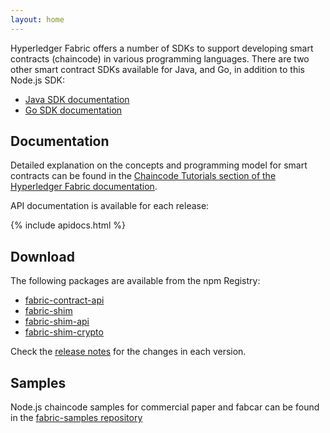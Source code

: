 ```yaml
---
layout: home
---
```


Hyperledger Fabric offers a number of SDKs to support developing smart contracts (chaincode)
in various programming languages. There are two other smart contract SDKs available for Java, and Go, in addition to this Node.js SDK:

  * [Java SDK documentation](https://hyperledger.github.io/fabric-chaincode-java/)
  * [Go SDK documentation](https://godoc.org/github.com/hyperledger/fabric-chaincode-go)

## Documentation

Detailed explanation on the concepts and programming model for smart contracts can be found in the [Chaincode Tutorials section of the Hyperledger Fabric documentation](http://hyperledger-fabric.readthedocs.io/en/latest/chaincode.html).

API documentation is available for each release:

{% include apidocs.html %}

## Download

The following packages are available from the npm Registry:

- [fabric-contract-api](https://www.npmjs.com/package/fabric-contract-api)
- [fabric-shim](https://www.npmjs.com/package/fabric-shim)
- [fabric-shim-api](https://www.npmjs.com/package/fabric-shim-api)
- [fabric-shim-crypto](https://www.npmjs.com/package/fabric-shim-crypto)

Check the [release notes](https://github.com/hyperledger/fabric-chaincode-node/releases) for the changes in each version.

## Samples

Node.js chaincode samples for commercial paper and fabcar can be found in the [fabric-samples repository](https://github.com/hyperledger/fabric-samples)
